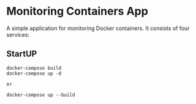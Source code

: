 # Monitoring Containers App


A simple application for monitoring Docker containers. It consists of four services:

## StartUP
```
docker-compose build
docker-compose up -d

or  

docker-compose up --build
```
